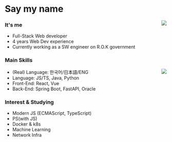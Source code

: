 # Say my name 

<a align="right" href="https://solved.ac/profile/million_theater"><img align="right" src="http://mazassumnida.wtf/api/v2/generate_badge?boj=million_theater"></a>
   
### It's me
* Full-Stack Web developer
* 4 years Web Dev experience
* Currently working as a SW engineer on R.O.K government

### Main Skills

<img align="right" src="https://music-profile.rayriffy.com/theme/dark.svg?uid=000433.9376ab759a464127a14487c2a9e0155b.1733"></a>

* (Real) Language: 한국어/日本語/ENG 
* Language: JS/TS, Java, Python
* Front-End: React, Vue
* Back-End: Spring Boot, FastAPI, Oracle

### Interest & Studying
* Modern JS (ECMAScript, TypeScript)
* PS(with JS)
* Docker & k8s
* Machine Learning
* Network Infra
